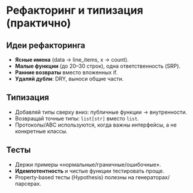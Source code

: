 # Рефакторинг и типизация (практично)
## Идеи рефакторинга
- **Ясные имена** (data -> line_items, x -> count).
- **Малые функции** (до 20–30 строк), одна ответственность (SRP).
- **Ранние возвраты** вместо вложенных if.
- **Удаляй дубли**: DRY, выноси общие части.

## Типизация
- Добавляй типы сверху вниз: публичные функции → внутренности.
- Возвращай точные типы: `list[str]` вместо `list`.
- Протоколы/ABC используются, когда важны интерфейсы, а не конкретные классы.

## Тесты
- Держи примеры «нормальные/граничные/ошибочные».
- **Идемпотентность** и чистые функции тестировать проще.
- Property‑based тесты (Hypothesis) полезны на генераторах/парсерах.
